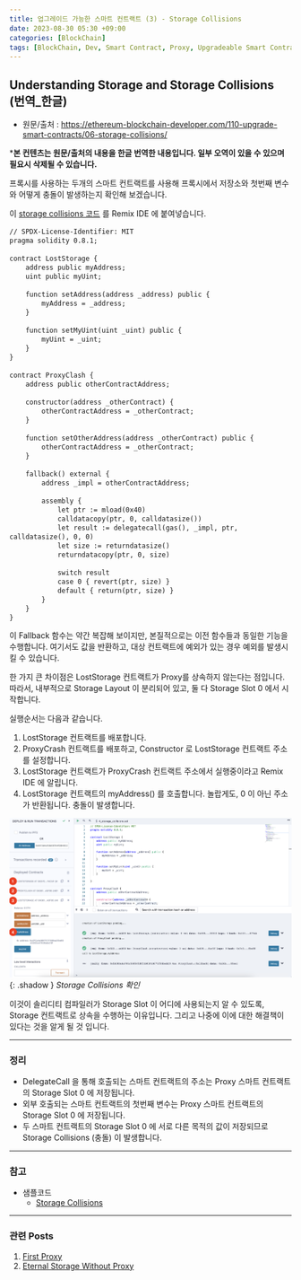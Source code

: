 ```yaml
---
title: 업그레이드 가능한 스마트 컨트랙트 (3) - Storage Collisions
date: 2023-08-30 05:30 +09:00
categories: [BlockChain]
tags: [BlockChain, Dev, Smart Contract, Proxy, Upgradeable Smart Contract, Solidity, 번역]
---
```


## Understanding Storage and Storage Collisions (번역_한글)
- 원문/출처 : https://ethereum-blockchain-developer.com/110-upgrade-smart-contracts/06-storage-collisions/

***본 컨텐츠는 원문/출처의 내용을 한글 번역한 내용입니다. 일부 오역이 있을 수 있으며 필요시 삭제될 수 있습니다.**

프록시를 사용하는 두개의 스마트 컨트랙트를 사용해 프록시에서 저장소와 첫번째 변수와 어떻게 충돌이 발생하는지 확인해 보겠습니다. 

이 [storage collisions 코드](https://github.com/KeiTechNote/blog/tree/main/codes/4_storage_collisions.sol) 를 Remix IDE 에 붙여넣습니다. 

```
// SPDX-License-Identifier: MIT
pragma solidity 0.8.1;

contract LostStorage {
    address public myAddress;
    uint public myUint;

    function setAddress(address _address) public {
        myAddress = _address;
    }

    function setMyUint(uint _uint) public {
        myUint = _uint;
    }
}

contract ProxyClash {
    address public otherContractAddress;

    constructor(address _otherContract) {
        otherContractAddress = _otherContract;
    }

    function setOtherAddress(address _otherContract) public {
        otherContractAddress = _otherContract;
    }

    fallback() external {
        address _impl = otherContractAddress;

        assembly {
            let ptr := mload(0x40)
            calldatacopy(ptr, 0, calldatasize())
            let result := delegatecall(gas(), _impl, ptr, calldatasize(), 0, 0)
            let size := returndatasize()
            returndatacopy(ptr, 0, size)

            switch result
            case 0 { revert(ptr, size) }
            default { return(ptr, size) }
        }
    }
}
```

이 Fallback 함수는 약간 복잡해 보이지만, 본질적으로는 이전 함수들과 동일한 기능을 수행합니다. 여기서도 값을 반환하고, 대상 컨트랙트에 예외가 있는 경우 예외를 발생시킬 수 있습니다. 

한 가지 큰 차이점은 LostStorage 컨트랙트가 Proxy를 상속하지 않는다는 점입니다. 따라서, 내부적으로 Storage Layout 이 분리되어 있고, 둘 다 Storage Slot 0 에서 시작합니다. 

실행순서는 다음과 같습니다. 

1. LostStorage 컨트랙트를 배포합니다. 
2. ProxyCrash 컨트랙트를 배포하고, Constructor 로 LostStorage 컨트랙트 주소를 설정합니다.
3. LostStorage 컨트랙트가 ProxyCrash 컨트랙트 주소에서 실행중이라고 Remix IDE 에 알립니다. 
4. LostStorage 컨트랙트의 myAddress() 를 호출합니다. 놀랍게도, 0 이 아닌 주소가 반환됩니다. 충돌이 발생합니다. 

![remix_ide_1](/assets/images/4_storage_collisions_1.png){: .shadow }
_Storage Collisions 확인_

이것이 솔리디티 컴파일러가 Storage Slot 이 어디에 사용되는지 알 수 있도록, Storage 컨트랙트로 상속을 수행하는 이유입니다. 그리고 나중에 이에 대한 해결책이 있다는 것을 알게 될 것 입니다. 

---
### 정리
* DelegateCall 을 통해 호출되는 스마트 컨트랙트의 주소는 Proxy 스마트 컨트랙트의 Storage Slot 0 에 저장됩니다. 
* 외부 호출되는 스마트 컨트랙트의 첫번째 변수는 Proxy 스마트 컨트랙트의 Storage Slot 0 에 저장됩니다. 
* 두 스마트 컨트랙트의 Storage Slot 0 에 서로 다른 목적의 값이 저장되므로 Storage Collisions (충돌) 이 발생합니다. 


---
### 참고
* 샘플코드
    - [Storage Collisions](https://github.com/KeiTechNote/blog/tree/main/codes/4_storage_collisions.sol)

---
### 관련 Posts
1. [First Proxy](https://github.com/KeiTechNote/blog/tree/main/posts/2023-08-28-first-proxy.md) 
2. [Eternal Storage Without Proxy](https://github.com/KeiTechNote/blog/tree/main/posts/2023-08-29-eternal-storage-without-proxy.md)